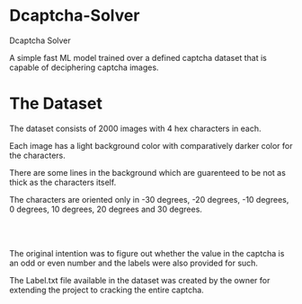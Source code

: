 # Dcaptcha-Solver
Dcaptcha Solver

A simple fast ML model trained over a defined captcha dataset that is capable of deciphering captcha images.

# The Dataset

The dataset consists of 2000 images with 4 hex characters in each.

Each image has a light background color with comparatively darker color for the characters.

There are some lines in the background which are guarenteed to be not as thick as the characters itself.

The characters are oriented only in -30 degrees, -20 degrees, -10 degrees, 0 degrees, 10 degrees, 20 degrees and 30 degrees.

<br />
<br />

The original intention was to figure out whether the value in the captcha is an odd or even number and the labels were also provided for such.

The Label.txt file available in the dataset was created by the owner for extending the project to cracking the entire captcha. 

<br />
<br />

